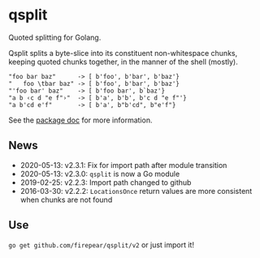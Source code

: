 
# qsplit

Quoted splitting for Golang.


Qsplit splits a byte-slice into its constituent non-whitespace chunks,
keeping quoted chunks together, in the manner of the shell (mostly).

```
"foo bar baz"      -> [ b'foo', b'bar', b'baz'}
"   foo \tbar baz" -> [ b'foo', b'bar', b'baz'}
"'foo bar' baz"    -> [ b'foo bar', b`baz'}
"a b ‹c d "e f"›"  -> [ b'a', b'b', b'c d "e f"'}
"a b'cd e'f"       -> [ b'a', b"b'cd", b"e'f"}
```

See the [package doc](http://godoc.org/github.com/firepear/qsplit) for more
information.

## News

- 2020-05-13: v2.3.1: Fix for import path after module transition
- 2020-05-13: v2.3.0: `qsplit` is now a Go module
- 2019-02-25: v2.2.3: Import path changed to github
- 2016-03-30: v2.2.2: `LocationsOnce` return values are more
  consistent when chunks are not found

## Use

`go get github.com/firepear/qsplit/v2` or just import it!
